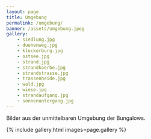 ```yaml
---
layout: page
title: Umgebung
permalink: /umgebung/
banner: /assets/umgebung.jpeg
gallery:
    - siedlung.jpg
    - duenenweg.jpg
    - kleckerburg.jpg
    - ostsee.jpg
    - strand.jpg
    - strandkoerbe.jpg
    - strandstrasse.jpg
    - trassenheide.jpg
    - wald.jpg
    - wiese.jpg
    - strandaufgang.jpg
    - sonnenuntergang.jpg
---
```


<style type="text/css">

.gallery img {
  max-width: 400 px; width: 25%; margin: 1em;
}

</style>

Bilder aus der unmittelbaren Umgebung der Bungalows.

{% include gallery.html images=page.gallery %}













